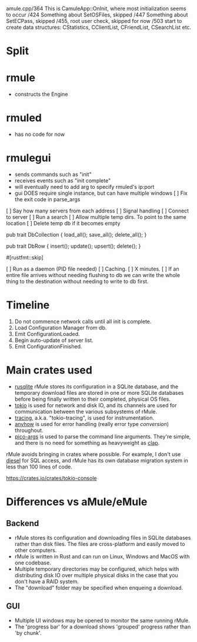 amule.cpp/364
  This is CamuleApp::OnInit, where most initialization seems to occur
  /424 Something about SetOSFiles, skipped
  /447 Something about SetECPass, skipped
  /455, root user check, skipped for now
  /503 start to create data structures: CStatistics, CClientList, CFriendList, CSearchList etc.

Split
=====
# rmule
- constructs the Engine

# rmuled
- has no code for now

# rmulegui
- sends commands such as "init"
- receives events such as "init complete"
- will eventually need to add arg to specify rmuled's  ip:port
- gui DOES require single instance, but can have multiple windows
[ ] Fix the exit code in parse_args


[ ] Say how many servers from each address
[ ] Signal handling
[ ] Connect to server
[ ] Run a search
[ ] Allow multiple temp dirs. To point to the same location
[ ] Delete temp db if it becomes empty


pub trait DbCollection {
  load_all();
  save_all();
  delete_all();
}

pub trait DbRow {
  insert();
  update();
  upsert();
  delete();
}


#[rustfmt::skip]


[ ] Run as a daemon (PID file needed)
[ ] Caching.
  [ ] X minutes.
  [ ] If an entire file arrives without needing flushing to db we can write the whole
      thing to the destination without needing to write to db first.

# Timeline
1. Do not commence network calls until all init is complete.
2. Load Configuration Manager from db.
3. Emit ConfigurationLoaded.
4. Begin auto-update of server list.
5. Emit ConfigurationFinished.

# Main crates used
- [rusqlite](https://crates.io/crates/rusqlite) rMule stores its configuration in a SQLite database, and the temporary
  download files are stored in one or more SQLite databases before being finally
  written to their completed, physical OS files.
- [tokio](https://crates.io/crates/tokio) is used for network and disk IO, and its channels are used for communication
  between the various subsystems of rMule.
- [tracing](https://crates.io/crates/tracing), a.k.a. "tokio-tracing", is used for instrumentation.
- [anyhow](https://crates.io/crates/anyhow) is used for error handling (really error type *conversion*) throughout.
- [pico-args](https://crates.io/crates/pico-args) is used to parse the command line arguments. They're simple, and there is no need for something as heavyweight as [clap](https://crates.io/crates/clap).


rMule avoids bringing in crates where possible. For example, I don't use
[diesel](https://crates.io/crates/diesel) for SQL access, and rMule has its own database migration system in less than 100 lines of code.


https://crates.io/crates/tokio-console

# Differences vs aMule/eMule

## Backend
- rMule stores its configuration and downloading files in SQLite databases rather than
  disk files. The files are cross-platform and easily moved to other computers.
- rMule is written in Rust and can run on Linux, Windows and MacOS with one codebase.
- Multiple temporary directories may be configured, which helps with distributing disk IO
  over multiple physical disks in the case that you don't have a RAID system.
- The "download" folder may be specified when enqueing a download.

## GUI
- Multiple UI windows may be opened to monitor the same running rMule.
- The 'progress bar' for a download shows 'grouped' progress rather than
  'by chunk'.

